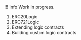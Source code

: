 !!! info
    Work in progress.

1. ERC20Logic
1. ERC721Logic
1. Extending logic contracts
1. Building custom logic contracts